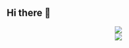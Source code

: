 ## Hi there 👋

<div align="center"> <img src="https://activity-graph.herokuapp.com/graph?username=wemhy&theme=xcode" /> </div>


<div align="center"> <img src="https://github-readme-stats.vercel.app/api/top-langs/?username=wemsx&hide_title=true&hide_border=true&layout=compact&langs_count=6&text_color=000&icon_color=fff&bg_color=0,52fa5a,4dfcff,c64dff&theme=graywhite" /> </div>
